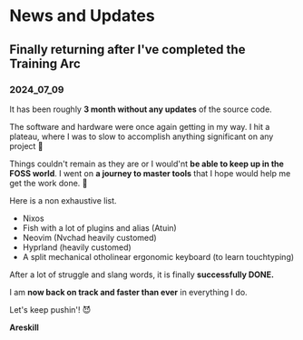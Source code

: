 # News and Updates

## Finally returning after I've completed the Training Arc

### 2024_07_09

It has been roughly **3 month without any updates** of the source code.

The software and hardware were once again getting in my way.
I hit a plateau, where I was to slow to accomplish anything significant on any project 🥹

Things couldn't remain as they are or I would'nt **be able to keep up in the FOSS world**.
I went on **a journey to master tools** that I hope would help me get the work done. 🧐

Here is a non exhaustive list.

- Nixos
- Fish with a lot of plugins and alias (Atuin)
- Neovim (Nvchad heavily customed)
- Hyprland (heavily customed)
- A split mechanical otholinear ergonomic keyboard (to learn touchtyping)

After a lot of struggle and slang words, it is finally **successfully DONE.**

I am **now back on track and faster than ever** in everything I do.

Let's keep pushin'! 😈

**Areskill**
